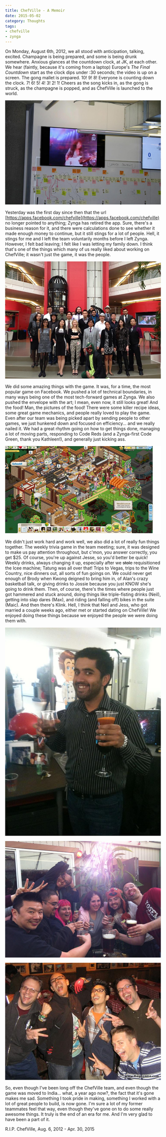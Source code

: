 ```yaml
---
title: ChefVille - A Memoir
date: 2015-05-02
category: Thoughts
tags: 
- chefville
- zynga
---
```


On Monday, August 6th, 2012, we all stood with anticipation, talking, excited. Champagne is being prepared, and some is
being drunk somewhere. Anxious glances at the countdown clock, at JK, at each other. We hear (faintly, because it's
coming from a laptop) Europe's _The Final Countdown_ start as the clock dips under :30 seconds; the video is up on a
screen. The gong mallet is prepared. 10! 9! 8! Everyone is counting down the clock. 7! 6! 5! 4! 3! 2! 1! Cheers as the
song kicks in, as the gong is struck, as the champagne is popped, and as ChefVille is launched to the world.

![Freakin' Europe!](/assets/img/posts/chefvila-memoir/chefville_launch_day.jpg)

Yesterday was the first day since then that the url [https://apps.facebook.com/chefville](https://apps.facebook.com/chefville)
no longer pointed to anything; Zynga has retired the app. Sure, there's a business reason for it, and there were
calculations done to see whether it made enough money to continue, but it still stings for a lot of people. Hell, it
stings for me and I left the team voluntarily months before I left Zynga. However, I felt bad leaving; I felt like I was
letting my family down. I think that's one of the things which many of us really liked about working on ChefVille; it
wasn't just the game, it was the people.

![Chef team](/assets/img/posts/chefvila-memoir/chefville_team.jpg)

We did some amazing things with the game. It was, for a time, the most popular game on Facebook. We pushed a lot of
technical boundaries, in many ways being one of the most tech-forward games at Zynga. We also pushed the envelope with
the art; I mean, even now, it still looks great! And the food! Man, the pictures of the food! There were some killer
recipe ideas, some great game mechanics, and people really loved to play the game. Even after our team was being picked
apart by sending people to other games, we just hunkered down and focused on efficiency... and we really nailed it. We
had a great rhythm going on how to get things done, managing a lot of moving parts, responding to Code Reds (and a
Zynga-first Code Green, thank you Kathleen!), and generally just kicking ass.

![ChefVille screen shot](/assets/img/posts/chefvila-memoir/chefville_screenshot.jpg)

We didn't just work hard and work well, we also did a lot of really fun things together. The weekly trivia game in the
team meeting; sure, it was designed to make us pay attention throughout, but c'mon, you answer correctly, you get $25.
Of course, you're up against Jesse, so you'd better be quick! Weekly drinks, always changing it up, especially after we
<strike>stole</strike> requisitioned the Icee machine; Tatung was all over that! Trips to Vegas, trips to the Wine
Country, nice dinners out, all sorts of fun goings on. We could never get enough of Brody when Kwong deigned to bring him
in, of Alan's crazy basketball talk, or giving drinks to Jossie because you just KNOW she's going to drink them. Then,
of course, there's the times where people just got hammered and stuck around, doing things like triple-fisting drinks
(Neil), getting into slap dares (Max), and riding (and falling off) bikes in the suite (Maic). And then there's Klink.
Hell, I think that Neil and Jess, who got married a couple weeks ago, either met or started dating on ChefVille! We
enjoyed doing these things because we enjoyed the people we were doing them with.

![triplefist](/assets/img/posts/chefvila-memoir/chefville_triple_fist.jpg)

![shenanigans](/assets/img/posts/chefvila-memoir/chefville_shenanigans.jpg)

![more shenanigans](/assets/img/posts/chefvila-memoir/chefville_more_shenanigans.jpg)

So, even though I've been long off the ChefVille team, and even though the game was moved to India... what, a year ago
now?, the fact that it's gone makes me sad. Something I took pride in making, something I worked with a lot of great
people to build, is now gone. I'm sure a lot of my former teammates feel that way, even though they've gone on to
do some really awesome things. It truly is the end of an era for me. And I'm very glad to have been a part of it.

R.I.P. ChefVille, Aug. 6, 2012 - Apr. 30, 2015

